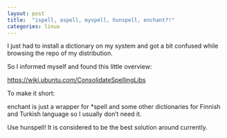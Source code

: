 ```yaml
---
layout: post
title:  "ispell, aspell, myspell, hunspell, enchant?!"
categories: linux
---
```


I just had to install a dictionary on my system and got a bit confused while browsing the repo of my distribution.

So I informed myself and found this little overview:

<https://wiki.ubuntu.com/ConsolidateSpellingLibs>

To make it short:

enchant is just a wrapper for *spell and some other dictionaries for Finnish and Turkish language so I usually don’t need it.

Use hunspell! It is considered to be the best solution around currently.
